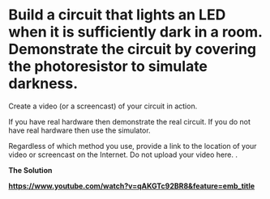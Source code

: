 # Build a circuit that lights an LED when it is sufficiently dark in a room. Demonstrate the circuit by covering the photoresistor to simulate darkness.

Create a video (or a screencast) of your circuit in action.

If you have real hardware then demonstrate the real circuit. If you do not have real hardware then use the simulator.

Regardless of which method you use, provide a link to the location of your video or screencast on the Internet. Do not upload your video here. .

**The Solution**

**https://www.youtube.com/watch?v=qAKGTc92BR8&feature=emb_title**
